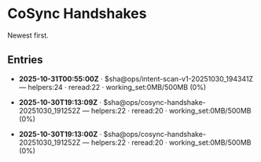 # CoSync Handshakes

Newest first.

## Entries


- **2025-10-31T00:55:00Z** · $sha@ops/intent-scan-v1-20251030_194341Z — helpers:24 · reread:22 · working_set:0MB/500MB (0%)

- **2025-10-30T19:13:09Z** · $sha@ops/cosync-handshake-20251030_191252Z — helpers:22 · reread:20 · working_set:0MB/500MB (0%)

- **2025-10-30T19:13:00Z** · $sha@ops/cosync-handshake-20251030_191252Z — helpers:22 · reread:20 · working_set:0MB/500MB (0%)



